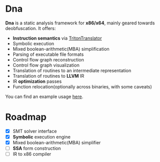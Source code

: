 # Dna

**Dna** is a static analysis framework for **x86/x64**, mainly geared towards deobfuscation. It offers:
- **Instruction semantics** via [TritonTranslator](https://github.com/Colton1skees/TritonTranslator)
- Symbolic execution
- Mixed boolean-arithmetic(MBA) simplification
- Parsing of executable file formats
- Control flow graph reconstruction
- Control flow graph visualization
- Translation of routines to an intermediate representation
- Translation of routines to **LLVM** IR
- IR **optimization** passes
- Function relocation(optionally across binaries, with some caveats)

You can find an example usage [here](https://github.com/Colton1skees/Dna/blob/master/Dna.Example/Program.cs).

# Roadmap
 * [X] SMT solver interface
 * [X] **Symbolic** execution engine
 * [X] Mixed boolean-arithmetic(MBA) simplifier
 * [ ] **SSA** form construction
 * [ ] IR to x86 compiler
